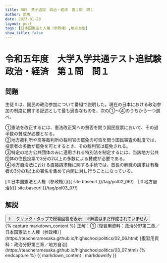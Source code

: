 ```yaml
---
title: R05　共テ追試　政治・経済　第１問　問１
author: 雨坂
date: 2023-01-28
layout: post
tags: [日本国憲法と人権（参政権）,地方自治]
show_title: false
---
```

  
# 令和五年度　大学入学共通テスト追試験　政治・経済　第１問　問１  
  
## 問題  
生徒Ｘは、国民の政治参加について番組で説明した。現在の日本における政治参加の制度に関する記述として最も適当なものを、次の①～④のうちから一つ選べ。  
  
①憲法を改正するには、憲法改正案への賛否を問う国民投票において、その過半数の賛成が必要となる。  
②地方裁判所や高等裁判所の裁判官の罷免の可否を問う国民審査の制度では、投票者の多数が罷免を可とするとき、その裁判官は罷免される。  
③特定の地方公共団体のみに適用される特別法を制定するには、当該地方公共団体の住民投票で3分の2以上の多数による賛成が必要である。  
④地方自治法における直接請求権に関する手続では、首長の解職の請求は有権者の3分の1以上の署名を集めて内閣に対し行うことになっている。  
  
[＃日本国憲法と人権（参政権）]({{ site.baseurl }}/tag/pol02_06/)　[＃地方自治]({{ site.baseurl }}/tag/pol03_07/) 
  
## 解説  
<div class="collapsible">
  <button class="collapsible-button">＋　クリック・タップで模範回答を表示　※解説はまだ作成されていません</button>
  <div class="collapsible-content">
    {% capture markdown_content %}
正解：①  
[復習用資料：政治分野第二章／日本国憲法と人権（参政権）](https://teacheramesaka.github.io/highschoolpolitics/02_06.html)  
[復習用資料：政治分野第三章／地方自治](https://teacheramesaka.github.io/highschoolpolitics/03_07.html)  
    {% endcapture %}
    {{ markdown_content | markdownify }}
  </div>
</div>